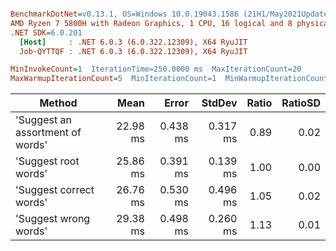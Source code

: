 ``` ini

BenchmarkDotNet=v0.13.1, OS=Windows 10.0.19043.1586 (21H1/May2021Update)
AMD Ryzen 7 5800H with Radeon Graphics, 1 CPU, 16 logical and 8 physical cores
.NET SDK=6.0.201
  [Host]     : .NET 6.0.3 (6.0.322.12309), X64 RyuJIT
  Job-QYTTQF : .NET 6.0.3 (6.0.322.12309), X64 RyuJIT

MinInvokeCount=1  IterationTime=250.0000 ms  MaxIterationCount=20  
MaxWarmupIterationCount=5  MinIterationCount=1  MinWarmupIterationCount=1  

```
|                           Method |     Mean |    Error |   StdDev | Ratio | RatioSD |
|--------------------------------- |---------:|---------:|---------:|------:|--------:|
| &#39;Suggest an assortment of words&#39; | 22.98 ms | 0.438 ms | 0.317 ms |  0.89 |    0.02 |
|             &#39;Suggest root words&#39; | 25.86 ms | 0.391 ms | 0.139 ms |  1.00 |    0.00 |
|          &#39;Suggest correct words&#39; | 26.76 ms | 0.530 ms | 0.496 ms |  1.05 |    0.02 |
|            &#39;Suggest wrong words&#39; | 29.38 ms | 0.498 ms | 0.260 ms |  1.13 |    0.01 |
